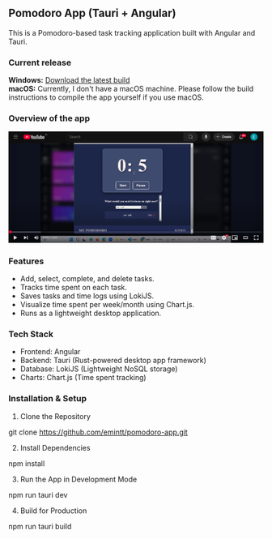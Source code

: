 ## Pomodoro App (Tauri + Angular)

This is a Pomodoro-based task tracking application built with Angular and Tauri.

### Current release

**Windows:** [Download the latest build](/output/pomodoro-app_0.1.0_x64-setup.exe)  
**macOS:** Currently, I don't have a macOS machine. Please follow the build instructions to compile the app yourself if you use macOS.

### Overview of the app

[![Watch the video](/screenshots/youtube-image.png)](https://www.youtube.com/watch?v=BmkxaTUH9y8)

### Features

- Add, select, complete, and delete tasks.
- Tracks time spent on each task.
- Saves tasks and time logs using LokiJS.
- Visualize time spent per week/month using Chart.js.
- Runs as a lightweight desktop application.

### Tech Stack

- Frontend: Angular
- Backend: Tauri (Rust-powered desktop app framework)
- Database: LokiJS (Lightweight NoSQL storage)
- Charts: Chart.js (Time spent tracking)

### Installation & Setup

1. Clone the Repository

git clone https://github.com/emintt/pomodoro-app.git

2. Install Dependencies

npm install

3. Run the App in Development Mode

npm run tauri dev

4. Build for Production

npm run tauri build

